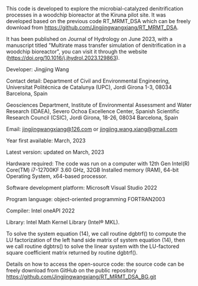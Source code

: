 This code is developed to explore the microbial-catalyzed denitrification processes in a woodchip bioreactor at the Kiruna pilot site. It was developed based on the previous code RT_MRMT_DSA which can be freely download from https://github.com/Jingjingwangxiang/RT_MRMT_DSA. 

It has been published on Journal of Hydrology on June 2023, with a manuscript titled "Multirate mass transfer simulation of denitrification in a woodchip bioreactor", you can visit it through the website (https://doi.org/10.1016/j.jhydrol.2023.129863). 

Developer: Jingjing Wang

Contact detail: Department of Civil and Environmental Engineering, Universitat Politécnica de Catalunya (UPC), Jordi Girona 1-3, 08034 Barcelona, Spain

Geosciences Department, Institute of Environmental Assessment and Water Research (IDAEA), Severo Ochoa Excellence Center, Spanish Scientific Research Council (CSIC), Jordi Girona, 18-26, 08034 Barcelona, Spain 

Email: jingjingwangxiang@126.com or jingjing.wang.xiang@gmail.com 

Year first available: March, 2023

Latest version: updated on March, 2023 

Hardware required: The code was run on a computer with 12th Gen Intel(R) Core(TM) i7-12700KF 3.60 GHz, 32GB Installed memory (RAM), 64-bit Operating System, x64-based processor.

Software development platform: Microsoft Visual Studio 2022 

Program language: object-oriented programming FORTRAN2003

Compiler: Intel oneAPI 2022 

Library: Intel Math Kernel Library (Intel® MKL).

To solve the system equation (14), we call routine dgbtrf() to compute the LU factorization of the left hand side matrix of system equation (14), then we call routine dgbtrs() to solve the linear system with the LU-factored square coefficient matrix returned by routine dgbtrf().

Details on how to access the open-source code: the source code can be freely download from GitHub on the public repository https://github.com/Jingjingwangxiang/RT_MRMT_DSA_BG.git 
